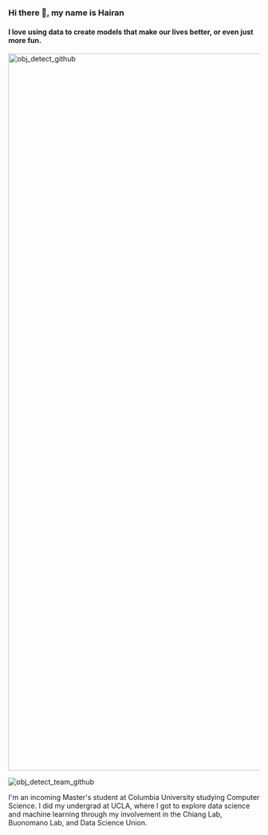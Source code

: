 ### Hi there 👋, my name is Hairan
#### I love using data to create models that make our lives better, or even just more fun. 
<img width="1440" alt="obj_detect_github" src="https://github.com/user-attachments/assets/c77f8819-c165-4321-a272-96d5163f0f19">

![obj_detect_team_github](https://github.com/user-attachments/assets/857b37f7-022a-411c-8764-4fcf7aff4236)

I'm an incoming Master's student at Columbia University studying Computer Science. I did my undergrad at UCLA, where I got to explore data science and machine learning through my involvement in the Chiang Lab, Buonomano Lab, and Data Science Union. 



